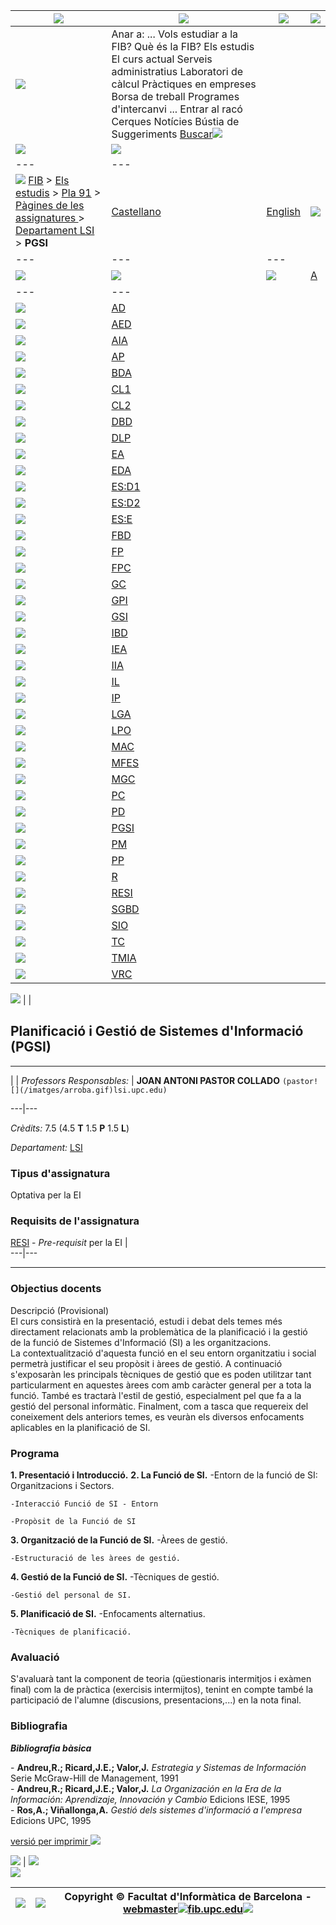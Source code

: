 [![](/imatges/logoupc.gif)](index.md) | [![](/imatges-verdblau/logofib.gif)](ca.md) | ![](/imatges/pixel.gif) | ![](/imatges/pixel.gif)  
---|---|---|---  
[![](/imatges-verdblau/raco.gif)](index.md) |  Anar a:  ... Vols estudiar a la FIB? Què és la FIB? Els estudis El curs actual Serveis administratius Laboratori de càlcul Pràctiques en empreses Borsa de treball Programes d'intercanvi ... Entrar al racó Cerques Notícies Bústia de Suggeriments  [Buscar](document.forms\[0\].submit\(\).md)![](/imatges/pixel.gif)  
![](/imatges-verdblau/ombralogo.gif) | ![](/imatges/pixel.gif)  
---|---  
![](/imatges/pixel.gif) [FIB](ca.md) > [Els estudis](ca/Estudis.md) > [Pla 91](ca/Estudis/pla91.md) > [ Pàgines de les assignatures ](ca/Estudis/pla91/assignatures/index.html.md) > [ Departament LSI ](ca/Estudis/pla91/assignatures/DepLSI.html.md) > **PGSI** | [Castellano](es.md) | [English](en.md)| ![](/imatges/pixel.gif)  
---|---|---  
![](/imatges/pixel.gif) |  ![](/imatges/pixel.gif) | ![](/imatges/pixel.gif)| [A](ca/Estudis/pla91/assignatures/A.html.md)  
---|---  
![](/imatges/pixel.gif)| [AD](ca/Estudis/pla91/assignatures/AD.html.md)  
![](/imatges/pixel.gif)| [AED](ca/Estudis/pla91/assignatures/AED.html.md)  
![](/imatges/pixel.gif)| [AIA](ca/Estudis/pla91/assignatures/AIA.html.md)  
![](/imatges/pixel.gif)| [AP](ca/Estudis/pla91/assignatures/AP.html.md)  
![](/imatges/pixel.gif)| [BDA](ca/Estudis/pla91/assignatures/BDA.html.md)  
![](/imatges/pixel.gif)| [CL1](ca/Estudis/pla91/assignatures/CL1.html.md)  
![](/imatges/pixel.gif)| [CL2](ca/Estudis/pla91/assignatures/CL2.html.md)  
![](/imatges/pixel.gif)| [DBD](ca/Estudis/pla91/assignatures/DBD.html.md)  
![](/imatges/pixel.gif)| [DLP](ca/Estudis/pla91/assignatures/DLP.html.md)  
![](/imatges/pixel.gif)| [EA](ca/Estudis/pla91/assignatures/EA.html.md)  
![](/imatges/pixel.gif)| [EDA](ca/Estudis/pla91/assignatures/EDA.html.md)  
![](/imatges/pixel.gif)| [ES:D1](ca/Estudis/pla91/assignatures/ES-D1.html.md)  
![](/imatges/pixel.gif)| [ES:D2](ca/Estudis/pla91/assignatures/ES-D2.html.md)  
![](/imatges/pixel.gif)| [ES:E](ca/Estudis/pla91/assignatures/ES-E.html.md)  
![](/imatges/pixel.gif)| [FBD](ca/Estudis/pla91/assignatures/FBD.html.md)  
![](/imatges/pixel.gif)| [FP](ca/Estudis/pla91/assignatures/FP.html.md)  
![](/imatges/pixel.gif)| [FPC](ca/Estudis/pla91/assignatures/FPC.html.md)  
![](/imatges/pixel.gif)| [GC](ca/Estudis/pla91/assignatures/GC.html.md)  
![](/imatges/pixel.gif)| [GPI](ca/Estudis/pla91/assignatures/GPI.html.md)  
![](/imatges/pixel.gif)| [GSI](ca/Estudis/pla91/assignatures/GSI.html.md)  
![](/imatges/pixel.gif)| [IBD](ca/Estudis/pla91/assignatures/IBD.html.md)  
![](/imatges/pixel.gif)| [IEA](ca/Estudis/pla91/assignatures/IEA.html.md)  
![](/imatges/pixel.gif)| [IIA](ca/Estudis/pla91/assignatures/IIA.html.md)  
![](/imatges/pixel.gif)| [IL](ca/Estudis/pla91/assignatures/IL.html.md)  
![](/imatges/pixel.gif)| [IP](ca/Estudis/pla91/assignatures/IP.html.md)  
![](/imatges/pixel.gif)| [LGA](ca/Estudis/pla91/assignatures/LGA.html.md)  
![](/imatges/pixel.gif)| [LPO](ca/Estudis/pla91/assignatures/LPO.html.md)  
![](/imatges/pixel.gif)| [MAC](ca/Estudis/pla91/assignatures/MAC.html.md)  
![](/imatges/pixel.gif)| [MFES](ca/Estudis/pla91/assignatures/MFES.html.md)  
![](/imatges/pixel.gif)| [MGC](ca/Estudis/pla91/assignatures/MGC.html.md)  
![](/imatges/pixel.gif)| [PC](ca/Estudis/pla91/assignatures/PC.html.md)  
![](/imatges/pixel.gif)| [PD](ca/Estudis/pla91/assignatures/PD.html.md)  
![](/imatges/pixel.gif)| [PGSI](ca/Estudis/pla91/assignatures/PGSI.html.md)  
![](/imatges/pixel.gif)| [PM](ca/Estudis/pla91/assignatures/PM.html.md)  
![](/imatges/pixel.gif)| [PP](ca/Estudis/pla91/assignatures/PP.html.md)  
![](/imatges/pixel.gif)| [R](ca/Estudis/pla91/assignatures/R.html.md)  
![](/imatges/pixel.gif)| [RESI](ca/Estudis/pla91/assignatures/RESI.html.md)  
![](/imatges/pixel.gif)| [SGBD](ca/Estudis/pla91/assignatures/SGBD.html.md)  
![](/imatges/pixel.gif)| [SIO](ca/Estudis/pla91/assignatures/SIO.html.md)  
![](/imatges/pixel.gif)| [TC](ca/Estudis/pla91/assignatures/TC.html.md)  
![](/imatges/pixel.gif)| [TMIA](ca/Estudis/pla91/assignatures/TMIA.html.md)  
![](/imatges/pixel.gif)| [VRC](ca/Estudis/pla91/assignatures/VRC.html.md)  
  
  
![](/imatges/pixel.gif) |  |    

## Planificació i Gestió de Sistemes d'Informació (PGSI)

* * *

  
|  | _Professors Responsables:_ |  **JOAN ANTONI PASTOR COLLADO** `(pastor![](/imatges/arroba.gif)lsi.upc.edu)`  
  
---|---  
  
_Crèdits:_ 7.5 (4.5 **T** 1.5 **P** 1.5 **L**)  
  
  
_Departament:_ [LSI](index.md "Llenguatges i Sistemes Informatics")  
  
### Tipus d'assignatura

Optativa per la EI  
  

### Requisits de l'assignatura

[RESI](ca/Estudis/pla91/assignatures/RESI.html.md) \- _Pre-requisit_ per la EI |   
---|---  
  
* * *

### Objectius docents

Descripció (Provisional)  
El curs consistirà en la presentació, estudi i debat dels temes més  
directament relacionats amb la problemàtica de la planificació i la gestió  
de la funció de Sistemes d'Informació (SI) a les organitzacions.  
La contextualització d'aquesta funció en el seu entorn organitzatiu i social  
permetrà justificar el seu propòsit i àrees de gestió. A continuació  
s'exposaràn les principals tècniques de gestió que es poden utilitzar tant  
particularment en aquestes àrees com amb caràcter general per a tota la  
funció. També es tractarà l'estil de gestió, especialment pel que fa a la  
gestió del personal informàtic. Finalment, com a tasca que requereix del  
coneixement dels anteriors temes, es veuràn els diversos enfocaments  
aplicables en la planificació de SI.

### Programa

**1\. Presentació i Introducció.** **2\. La Funció de SI.**     -Entorn de la
funció de SI: Organitzacions i Sectors.

  
    -Interacció Funció de SI - Entorn
  
    -Propòsit de la Funció de SI
  
    
**3\. Organització de la Funció de SI.**     -Àrees de gestió.

  
    -Estructuració de les àrees de gestió.
  
    
**4\. Gestió de la Funció de SI.**     -Tècniques de gestió.

  
    -Gestió del personal de SI.
  
    
**5\. Planificació de SI.**     -Enfocaments alternatius.

  
    -Tècniques de planificació.

### Avaluació

S'avaluarà tant la component de teoria (qüestionaris intermitjos i exàmen  
final) com la de pràctica (exercisis intermijtos), tenint en compte també la  
participació de l'alumne (discusions, presentacions,...) en la nota final.

### Bibliografia

**_Bibliografia bàsica_**

\- **Andreu,R.; Ricard,J.E.; Valor,J.** _Estrategia y Sistemas de Información_
Serie McGraw-Hill de Management, 1991  
\- **Andreu,R.; Ricard,J.E.; Valor,J.** _La Organización en la Era de la
Información: Aprendizaje, Innovación y Cambio_ Edicions IESE, 1995  
\- **Ros,A.; Viñallonga,A.** _Gestió dels sistemes d'informació a l'empresa_
Edicions UPC, 1995  
  
  
  
  

[versió per imprimir ![](/imatges-verdblau/printer.gif)](imprimir\(\).md)

  
![](/imatges-verdblau/cantonada1.gif) | ![](/imatges/pixel.gif)  
![](/imatges-verdblau/cantonada2.gif)  
  
![](/imatges/pixel.gif) | ![](/imatges-verdblau/cantonada.gif) |  Copyright © Facultat d'Informàtica de Barcelona - [webmaster![](/imatges/arroba.gif)fib.upc.edu](mail.md)![](/imatges/pixel.gif)  
---|---|---

